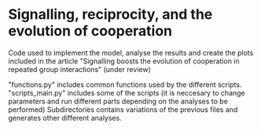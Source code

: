 # Signalling, reciprocity, and the evolution of cooperation

Code used to implement the model, analyse the results and create the plots included in the article "Signalling boosts the evolution of cooperation in repeated group
interactions" (under review)

"functions.py" includes common functions used by the different scripts. "scripts_main.py" includes some of the scripts (it is neccesary to change parameters and run different parts depending on the analyses to be performed)
Subdirectories contains variations of the previous files and generates other different analyses.
